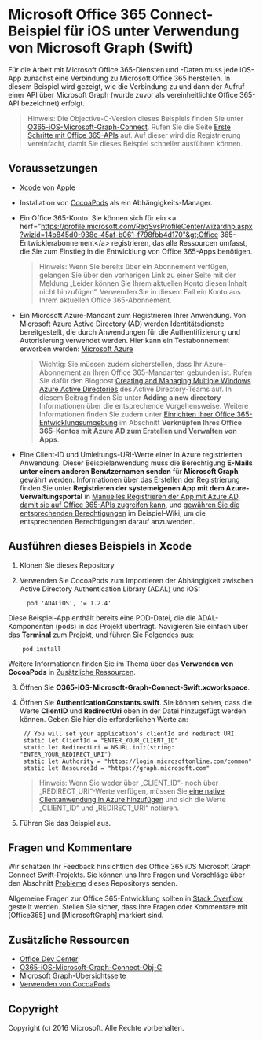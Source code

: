 # Microsoft Office 365 Connect-Beispiel für iOS unter Verwendung von Microsoft Graph (Swift)

Für die Arbeit mit Microsoft Office 365-Diensten und -Daten muss jede iOS-App zunächst eine Verbindung zu Microsoft Office 365 herstellen. In diesem Beispiel wird gezeigt, wie die Verbindung zu und dann der Aufruf einer API über Microsoft Graph (wurde zuvor als vereinheitlichte Office 365-API bezeichnet) erfolgt.

> Hinweis: Die Objective-C-Version dieses Beispiels finden Sie unter [O365-iOS-Microsoft-Graph-Connect](https://github.com/OfficeDev/O365-iOS-Microsoft-Graph-Connect). Rufen Sie die Seite [Erste Schritte mit Office 365-APIs](http://dev.office.com/getting-started/office365apis?platform=option-ios#setup) auf. Auf dieser wird die Registrierung vereinfacht, damit Sie dieses Beispiel schneller ausführen können.
 
## Voraussetzungen
* [Xcode](https://developer.apple.com/xcode/downloads/) von Apple
* Installation von [CocoaPods](https://guides.cocoapods.org/using/using-cocoapods.html) als ein Abhängigkeits-Manager.
* Ein Office 365-Konto. Sie können sich für ein &lt;a herf="https://profile.microsoft.com/RegSysProfileCenter/wizardnp.aspx?wizid=14b845d0-938c-45af-b061-f798fbb4d170"&gt;Office 365-Entwicklerabonnement&lt;/a&gt; registrieren, das alle Ressourcen umfasst, die Sie zum Einstieg in die Entwicklung von Office 365-Apps benötigen.

     > Hinweis: Wenn Sie bereits über ein Abonnement verfügen, gelangen Sie über den vorherigen Link zu einer Seite mit der Meldung „Leider können Sie Ihrem aktuellen Konto diesen Inhalt nicht hinzufügen“. Verwenden Sie in diesem Fall ein Konto aus Ihrem aktuellen Office 365-Abonnement.
* Ein Microsoft Azure-Mandant zum Registrieren Ihrer Anwendung. Von Microsoft Azure Active Directory (AD) werden Identitätsdienste bereitgestellt, die durch Anwendungen für die Authentifizierung und Autorisierung verwendet werden. Hier kann ein Testabonnement erworben werden: [Microsoft Azure](https://account.windowsazure.com/SignUp)

     > Wichtig: Sie müssen zudem sicherstellen, dass Ihr Azure-Abonnement an Ihren Office 365-Mandanten gebunden ist. Rufen Sie dafür den Blogpost [Creating and Managing Multiple Windows Azure Active Directories](http://blogs.technet.com/b/ad/archive/2013/11/08/creating-and-managing-multiple-windows-azure-active-directories.aspx) des Active Directory-Teams auf. In diesem Beitrag finden Sie unter **Adding a new directory** Informationen über die entsprechende Vorgehensweise. Weitere Informationen finden Sie zudem unter [Einrichten Ihrer Office 365-Entwicklungsumgebung](https://msdn.microsoft.com/office/office365/howto/setup-development-environment#bk_CreateAzureSubscription) im Abschnitt **Verknüpfen Ihres Office 365-Kontos mit Azure AD zum Erstellen und Verwalten von Apps**.
      
* Eine Client-ID und Umleitungs-URI-Werte einer in Azure registrierten Anwendung. Dieser Beispielanwendung muss die Berechtigung **E-Mails unter einem anderen Benutzernamen senden** für **Microsoft Graph** gewährt werden. Informationen über das Erstellen der Registrierung finden Sie unter **Registrieren der systemeigenen App mit dem Azure-Verwaltungsportal** in [Manuelles Registrieren der App mit Azure AD, damit sie auf Office 365-APIs zugreifen kann](https://msdn.microsoft.com/en-us/office/office365/howto/add-common-consent-manually), und [gewähren Sie die entsprechenden Berechtigungen](https://github.com/OfficeDev/O365-iOS-Microsoft-Graph-Connect/wiki/Grant-permissions-to-the-Connect-application-in-Azure) im Beispiel-Wiki, um die entsprechenden Berechtigungen darauf anzuwenden.


       
## Ausführen dieses Beispiels in Xcode

1. Klonen Sie dieses Repository
2. Verwenden Sie CocoaPods zum Importieren der Abhängigkeit zwischen Active Directory Authentication Library (ADAL) und iOS:
        
	     pod 'ADALiOS', '= 1.2.4'

 Diese Beispiel-App enthält bereits eine POD-Datei, die die ADAL-Komponenten (pods) in das Projekt überträgt. Navigieren Sie einfach über das **Terminal** zum Projekt, und führen Sie Folgendes aus: 
        
        pod install
        
   Weitere Informationen finden Sie im Thema über das **Verwenden von CocoaPods** in [Zusätzliche Ressourcen](#AdditionalResources).
  
3. Öffnen Sie **O365-iOS-Microsoft-Graph-Connect-Swift.xcworkspace**.
4. Öffnen Sie **AuthenticationConstants.swift**. Sie können sehen, dass die Werte **ClientID** und **RedirectUri** oben in der Datei hinzugefügt werden können. Geben Sie hier die erforderlichen Werte an:

        // You will set your application's clientId and redirect URI.
    	static let ClientId = "ENTER_YOUR_CLIENT_ID"
    	static let RedirectUri = NSURL.init(string: "ENTER_YOUR_REDIRECT_URI")
    	static let Authority = "https://login.microsoftonline.com/common"
    	static let ResourceId = "https://graph.microsoft.com"
    
    > Hinweis: Wenn Sie weder über „CLIENT_ID“- noch über „REDIRECT_URI“-Werte verfügen, müssen Sie [eine native Clientanwendung in Azure hinzufügen](https://msdn.microsoft.com/library/azure/dn132599.aspx#BKMK_Adding) und sich die Werte „CLIENT_ID“ und „REDIRECT_URI“ notieren.

5. Führen Sie das Beispiel aus.


## Fragen und Kommentare

Wir schätzen Ihr Feedback hinsichtlich des Office 365 iOS Microsoft Graph Connect Swift-Projekts. Sie können uns Ihre Fragen und Vorschläge über den Abschnitt [Probleme](https://github.com/OfficeDev/O365-iOS-Microsoft-Graph-Connect-Swift/issues) dieses Repositorys senden.

Allgemeine Fragen zur Office 365-Entwicklung sollten in [Stack Overflow](http://stackoverflow.com/questions/tagged/Office365+API) gestellt werden. Stellen Sie sicher, dass Ihre Fragen oder Kommentare mit [Office365] und [MicrosoftGraph] markiert sind.


## Zusätzliche Ressourcen

* [Office Dev Center](http://dev.office.com/)
* [O365-iOS-Microsoft-Graph-Connect-Obj-C](https://github.com/OfficeDev/O365-iOS-Microsoft-Graph-Connect)
* [Microsoft Graph-Übersichtsseite](https://graph.microsoft.io)
* [Verwenden von CocoaPods](https://guides.cocoapods.org/using/using-cocoapods.html)

## Copyright
Copyright (c) 2016 Microsoft. Alle Rechte vorbehalten.



